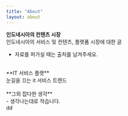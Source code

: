 ```yaml
---
title: "About"
layout: about
---
```

**인도네시아의 컨텐츠 시장**<br>
인도네시아의 서비스 및 컨텐츠, 플랫폼 시장에 대한 글
- 자료를 퍼가실 때는 출처를 남겨주세요.

<br>
**IT 서비스 플랫**<br>
눈길을 끄는 it 서비스 트렌드  <br>

<br>
**그외 잡다한 생각**<br>
- 생각나는대로 적습니다.  <br>
dd
